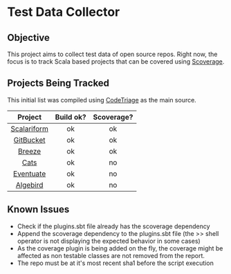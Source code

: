 # Test Data Collector

## Objective

  This project aims to collect test data of open source repos.
  Right now, the focus is to track Scala based projects that can be covered using [Scoverage](https://github.com/scoverage/sbt-scoverage).


## Projects Being Tracked

  This initial list was compiled using [CodeTriage](http://www.codetriage.com/) as the main source.

| Project               |            Build ok?             | Scoverage?  |
| :----------------------------------------------------------: |:--:|:--:|
| [Scalariform](https://github.com/scala-ide/scalariform)      | ok | ok |
| [GitBucket](https://github.com/gitbucket/gitbucket)          | ok | ok |
| [Breeze](https://github.com/scalanlp/breeze)                 | ok | ok |
| [Cats](https://github.com/typelevel/cats)                    | ok | no |
| [Eventuate](https://github.com/RBMHTechnology/eventuate)     | ok | no |
| [Algebird](https://github.com/twitter/algebird)              | ok | no |


## Known Issues

  + Check if the plugins.sbt file already has the scoverage dependency
  + Append the scoverage dependency to the plugins.sbt file (the >> shell operator is not displaying the expected behavior in some cases)
  + As the coverage plugin is being added on the fly, the coverage might be affected as non testable classes are not removed from the report.
  + The repo must be at it's most recent sha1 before the script execution 

